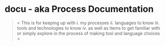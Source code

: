 # docu - aka Process Documentation
><
This is for keeping up with 
  i. my processes 
  ii. languages to know 
  iii. tools and technologies to know
  iv. as well as items to get familiar with or simply explore in the process of making tool and language choices
 ><
